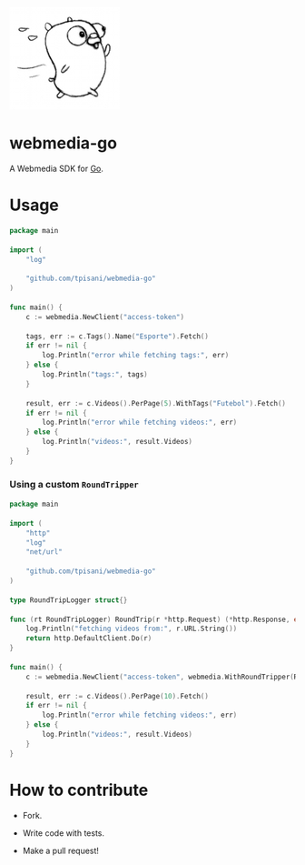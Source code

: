 ![Webmedia API Gopher](gopher.png)

# webmedia-go

A Webmedia SDK for [Go](https://golang.org/).

# Usage

```go
package main

import (
    "log"

    "github.com/tpisani/webmedia-go"
)

func main() {
    c := webmedia.NewClient("access-token")

    tags, err := c.Tags().Name("Esporte").Fetch()
    if err != nil {
        log.Println("error while fetching tags:", err)
    } else {
        log.Println("tags:", tags)
    }

    result, err := c.Videos().PerPage(5).WithTags("Futebol").Fetch()
    if err != nil {
        log.Println("error while fetching videos:", err)
    } else {
        log.Println("videos:", result.Videos)
    }
}
```

### Using a custom `RoundTripper`

```go
package main

import (
    "http"
    "log"
    "net/url"

    "github.com/tpisani/webmedia-go"
)

type RoundTripLogger struct{}

func (rt RoundTripLogger) RoundTrip(r *http.Request) (*http.Response, error) {
    log.Println("fetching videos from:", r.URL.String())
    return http.DefaultClient.Do(r)
}

func main() {
    c := webmedia.NewClient("access-token", webmedia.WithRoundTripper(RoundTripLogger{}))

    result, err := c.Videos().PerPage(10).Fetch()
    if err != nil {
        log.Println("error while fetching videos:", err)
    } else {
        log.Println("videos:", result.Videos)
    }
}
```

# How to contribute

- Fork.

- Write code with tests.

- Make a pull request!
